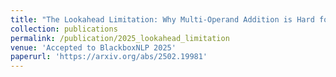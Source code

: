 ```yaml
---
title: "The Lookahead Limitation: Why Multi-Operand Addition is Hard for LLMs"
collection: publications
permalink: /publication/2025_lookahead_limitation
venue: 'Accepted to BlackboxNLP 2025'
paperurl: 'https://arxiv.org/abs/2502.19981'
---
```


